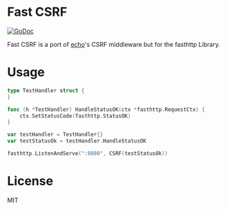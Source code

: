 # Fast CSRF

[![GoDoc](https://godoc.org/github.com/golang/gddo?status.svg)](http://godoc.org/github.com/brunvieira/fastcsrf)

Fast CSRF is a port of [echo](https://github.com/labstack/echo)'s CSRF middleware but for the fasthttp
Library.

# Usage

```go
type TestHandler struct {
}

func (h *TestHandler) HandleStatusOK(ctx *fasthttp.RequestCtx) {
	ctx.SetStatusCode(fasthttp.StatusOK)
}

var testHandler = TestHandler{}
var testStatusOk = testHandler.HandleStatusOK

fasthttp.ListenAndServe(":8080", CSRF(testStatusOk))
```

# License

MIT